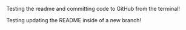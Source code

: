 Testing the readme and committing code to GitHub from the terminal!

Testing updating the README inside of a new branch!